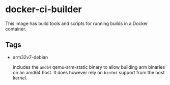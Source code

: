 # docker-ci-builder

This image has build tools and scripts for running builds in a Docker container.

## Tags
* arm32v7-debian
        
     includes the `amd64` qemu-arm-static binary to allow building arm binaries on an amd64 host.  It does however rely on `binfmt` support from the host kernel.
